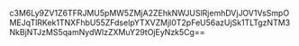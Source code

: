 c3M6Ly9ZV1Z6TFRJMU5pMW5ZMjA2ZEhkNWJUSlRjemhDVjJOV1VsSmpOMEJqTlRKek1TNXFhbU55ZFdselpYTXVZMjl0T2pFeU56azUjSk1TLTgzNTM3NkBjNTJzMS5qamNydWlzZXMuY29tOjEyNzk5Cg==
